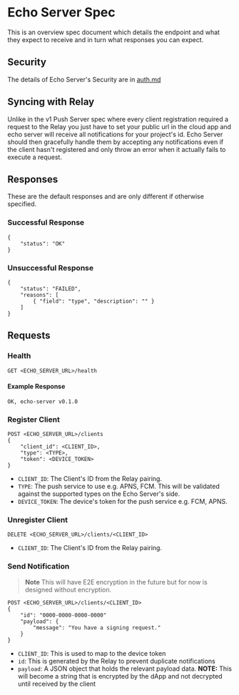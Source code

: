 # Echo Server Spec

This is an overview spec document which details the endpoint and what they expect to receive and in turn what responses you can expect.

## Security
The details of Echo Server's Security are in [auth.md](./auth.md)

## Syncing with Relay
Unlike in the v1 Push Server spec where every client registration required a request to the Relay
you just have to set your public url in the cloud app and echo server will receive all notifications
for your project's id. Echo Server should then gracefully handle them by accepting any notifications
even if the client hasn't registered and only throw an error when it actually fails to execute a request.

## Responses
These are the default responses and are only different if otherwise specified.

### Successful Response
```
{
    "status": "OK"
}
```

### Unsuccessful Response
```
{
    "status": "FAILED",
    "reasons": [
        { "field": "type", "description": "" }
    ]
}
```

## Requests

### Health
```
GET <ECHO_SERVER_URL>/health
```

#### Example Response
```
OK, echo-server v0.1.0
```

### Register Client

```
POST <ECHO_SERVER_URL>/clients
{
    "client_id": <CLIENT_ID>,
    "type": <TYPE>,
    "token": <DEVICE_TOKEN>
}
```

- `CLIENT_ID`: The Client's ID from the Relay pairing.
- `TYPE`: The push service to use e.g. APNS, FCM. This will be validated against the supported types on the Echo Server's side.
- `DEVICE_TOKEN`: The device's token for the push service e.g. FCM, APNS.

### Unregister Client

```
DELETE <ECHO_SERVER_URL>/clients/<CLIENT_ID>
```

- `CLIENT_ID`: The Client's ID from the Relay pairing.

### Send Notification

> **Note**
> This will have E2E encryption in the future but for now is designed without encryption.

```
POST <ECHO_SERVER_URL>/clients/<CLIENT_ID>
{
    "id": "0000-0000-0000-0000"
    "payload": {
        "message": "You have a signing request."
    }
}
```

- `CLIENT_ID`: This is used to map to the device token
- `id`: This is generated by the Relay to prevent duplicate notifications
- `payload`: A JSON object that holds the relevant payload data. **NOTE:** This will become a string that is encrypted by the dApp and not decrypted until received by the client